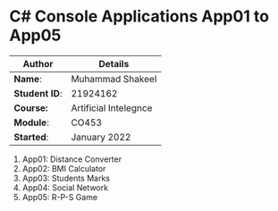 # C# Console Applications App01 to App05
| Author | Details |
| ---- | ---- |
**Name**: | Muhammad Shakeel  |
**Student ID**: | 21924162 |
**Course:** | Artificial Intelegnce |
**Module**: | CO453     |
**Started**: | January 2022 |    

1. App01: Distance Converter
2. App02: BMI Calculator
3. App03: Students Marks
4. App04: Social Network
5. App05: R-P-S Game
